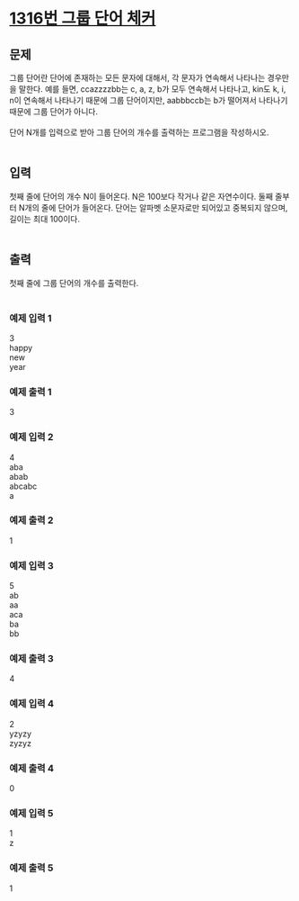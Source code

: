 # [1316번 그룹 단어 체커](https://www.acmicpc.net/problem/1316)

## 문제
그룹 단어란 단어에 존재하는 모든 문자에 대해서, 각 문자가 연속해서 나타나는 경우만을 말한다. 예를 들면, ccazzzzbb는 c, a, z, b가 모두 연속해서 나타나고, kin도 k, i, n이 연속해서 나타나기 때문에 그룹 단어이지만, aabbbccb는 b가 떨어져서 나타나기 때문에 그룹 단어가 아니다.
<br/><br/>
단어 N개를 입력으로 받아 그룹 단어의 개수를 출력하는 프로그램을 작성하시오.
<br/><br/>

## 입력
첫째 줄에 단어의 개수 N이 들어온다. N은 100보다 작거나 같은 자연수이다. 둘째 줄부터 N개의 줄에 단어가 들어온다. 단어는 알파벳 소문자로만 되어있고 중복되지 않으며, 길이는 최대 100이다.
<br/><br/>

## 출력
첫째 줄에 그룹 단어의 개수를 출력한다.
<br/><br/>

### 예제 입력 1 
3<br/>
happy<br/>
new<br/>
year<br/>

### 예제 출력 1
3<br/>

### 예제 입력 2
4<br/>
aba<br/>
abab<br/>
abcabc<br/>
a<br/>

### 예제 출력 2
1<br/>

### 예제 입력 3
5<br/>
ab<br/>
aa<br/>
aca<br/>
ba<br/>
bb<br/>

### 예제 출력 3
4<br/>

### 예제 입력 4
2<br/>
yzyzy<br/>
zyzyz<br/>

### 예제 출력 4
0<br/>

### 예제 입력 5 
1<br/>
z<br/>

### 예제 출력 5
1<br/>